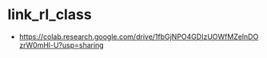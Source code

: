 # link_rl_class
- https://colab.research.google.com/drive/1fbGjNPO4GDIzUOWfMZelnDOzrW0mHl-U?usp=sharing